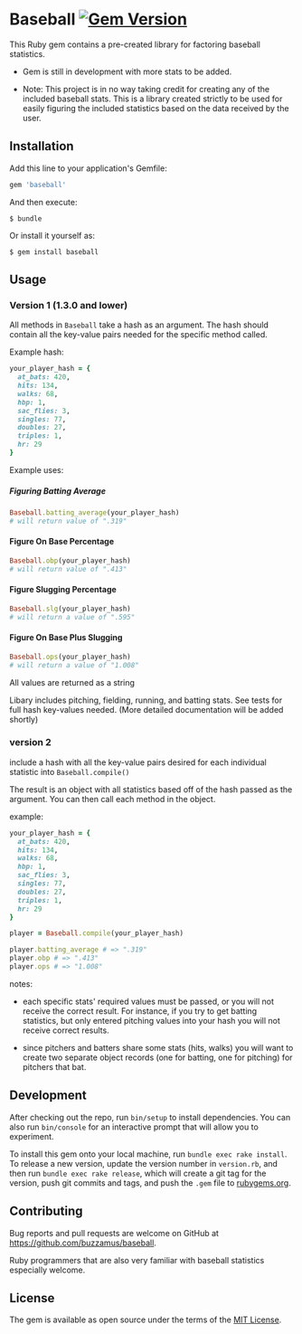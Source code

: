 # Baseball  [![Gem Version](https://badge.fury.io/rb/baseball.svg)](https://badge.fury.io/rb/baseball)

This Ruby gem contains a pre-created library for factoring baseball statistics.

* Gem is still in development with more stats to be added.

* Note: This project is in no way taking credit for creating any of the included baseball stats.
This is a library created strictly to be used for easily figuring the included statistics based on the data received by the user.

## Installation

Add this line to your application's Gemfile:

```ruby
gem 'baseball'
```

And then execute:

    $ bundle

Or install it yourself as:

    $ gem install baseball

## Usage

### Version 1 (1.3.0 and lower)

All methods in `Baseball` take a hash as an argument. The hash should contain all the
key-value pairs needed for the specific method called.

Example hash:

```ruby
your_player_hash = {
  at_bats: 420,
  hits: 134,
  walks: 68,
  hbp: 1,
  sac_flies: 3,
  singles: 77,
  doubles: 27,
  triples: 1,
  hr: 29
}
```

Example uses:

##### Figuring Batting Average

```ruby
Baseball.batting_average(your_player_hash)
# will return value of ".319"
```

#### Figure On Base Percentage
```ruby
Baseball.obp(your_player_hash)
# will return value of ".413"
```

#### Figure Slugging Percentage
```ruby
Baseball.slg(your_player_hash)
# will return a value of ".595"
```

#### Figure On Base Plus Slugging
```ruby
Baseball.ops(your_player_hash)
# will return a value of "1.008"
```

All values are returned as a string

Libary includes pitching, fielding, running, and batting stats. See tests for full hash key-values needed.
(More detailed documentation will be added shortly)

### version 2

include a hash with all the key-value pairs desired for each individual statistic into `Baseball.compile()`

The result is an object with all statistics based off of the hash passed as the argument. You can then call each method in the object.

example:

```ruby
your_player_hash = {
  at_bats: 420,
  hits: 134,
  walks: 68,
  hbp: 1,
  sac_flies: 3,
  singles: 77,
  doubles: 27,
  triples: 1,
  hr: 29
}

player = Baseball.compile(your_player_hash)

player.batting_average # => ".319"
player.obp # => ".413"
player.ops # => "1.008"

```

notes:

* each specific stats' required values must be passed, or you will not receive the correct result. For instance, if you try to get batting statistics, but only entered pitching values into your hash you will not receive correct results.

* since pitchers and batters share some stats (hits, walks) you will want to create two separate object records
(one for batting, one for pitching) for pitchers that bat.

## Development

After checking out the repo, run `bin/setup` to install dependencies. You can also run `bin/console` for an interactive prompt that will allow you to experiment.

To install this gem onto your local machine, run `bundle exec rake install`. To release a new version, update the version number in `version.rb`, and then run `bundle exec rake release`, which will create a git tag for the version, push git commits and tags, and push the `.gem` file to [rubygems.org](https://rubygems.org).

## Contributing

Bug reports and pull requests are welcome on GitHub at https://github.com/buzzamus/baseball.

Ruby programmers that are also very familiar with baseball statistics especially welcome.

## License

The gem is available as open source under the terms of the [MIT License](https://opensource.org/licenses/MIT).
